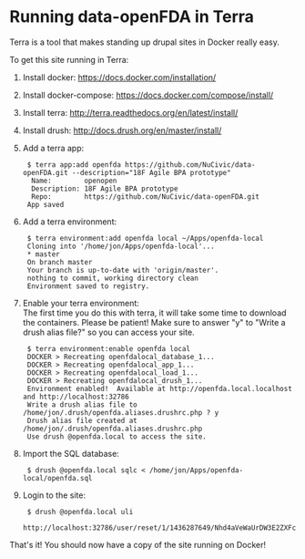 Running data-openFDA in Terra
=============================

Terra is a tool that makes standing up drupal sites in Docker really easy.

To get this site running in Terra:


1. Install docker: https://docs.docker.com/installation/
2. Install docker-compose: https://docs.docker.com/compose/install/
3. Install terra: http://terra.readthedocs.org/en/latest/install/
4. Install drush: http://docs.drush.org/en/master/install/
4. Add a terra app:

        $ terra app:add openfda https://github.com/NuCivic/data-openFDA.git --description="18F Agile BPA prototype"
         Name:        openopen                                    
         Description: 18F Agile BPA prototype                     
         Repo:        https://github.com/NuCivic/data-openFDA.git 
        App saved

5. Add a terra environment:

        $ terra environment:add openfda local ~/Apps/openfda-local
        Cloning into '/home/jon/Apps/openfda-local'...
        * master
        On branch master
        Your branch is up-to-date with 'origin/master'.
        nothing to commit, working directory clean
        Environment saved to registry.

6. Enable your terra environment:  
  The first time you do this with terra, it will take some time to download the containers.  Please be patient!
  Make sure to answer "y" to "Write a drush alias file?" so you can access your site.

        $ terra environment:enable openfda local
        DOCKER > Recreating openfdalocal_database_1...
        DOCKER > Recreating openfdalocal_app_1...
        DOCKER > Recreating openfdalocal_load_1...
        DOCKER > Recreating openfdalocal_drush_1...
        Environment enabled!  Available at http://openfda.local.localhost and http://localhost:32786
        Write a drush alias file to /home/jon/.drush/openfda.aliases.drushrc.php ? y
        Drush alias file created at /home/jon/.drush/openfda.aliases.drushrc.php
        Use drush @openfda.local to access the site.

7. Import the SQL database:

        $ drush @openfda.local sqlc < /home/jon/Apps/openfda-local/openfda.sql
        
8. Login to the site:

        $ drush @openfda.local uli
        http://localhost:32786/user/reset/1/1436287649/Nhd4aVeWaUrDW3E2ZXFcPnEAUmf50VHp8ANZjF5wFEU/login

That's it! You should now have a copy of the site running on Docker!
